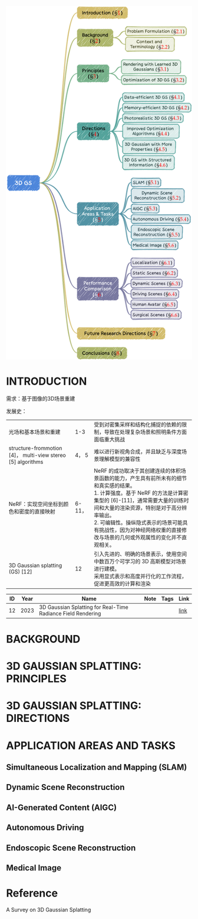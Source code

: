 ![](./assets/7b6ce0e0b104d36e8331f86fd4c9ab5a_1_Figure_2_1330436394.png)

# INTRODUCTION

需求：基于图像的3D场景重建

发展史：

||||
|---|---|---|
|光场和基本场景和重建|1-3|受到对密集采样和结构化捕捉的依赖的限制，导致在处理复杂场景和照明条件方面面临重大挑战|
|structure-frommotion [4]， multi-view stereo [5] algorithms|4， 5|难以进行新视角合成，并且缺乏与深度场景理解模型的兼容性|
|NeRF：实现空间坐标到颜色和密度的直接映射|6-11，|NeRF 的成功取决于其创建连续的体积场景函数的能力，产生具有前所未有的细节和真实感的结果。<br>1. 计算强度。基于 NeRF 的方法是计算密集型的 [6]-[11]，通常需要大量的训练时间和大量的渲染资源，特别是对于高分辨率输出。 <br>2. 可编辑性。操纵隐式表示的场景可能具有挑战性，因为对神经网络权重的直接修改与场景的几何或外观属性的变化并不直观相关。|
|3D Gaussian splatting (GS) [12]|12|引入先进的、明确的场景表示，使用空间中数百万个可学习的 3D 高斯模型对场景进行建模。<br>采用显式表示和高度并行化的工作流程，促进更高效的计算和渲染|

|ID|Year|Name|Note|Tags|Link|
|---|---|---|---|---|---|
|12|2023|3D Gaussian Splatting for Real-Time Radiance Field Rendering|||[link](https://caterpillarstudygroup.github.io/ReadPapers/17.html)|


# BACKGROUND

# 3D GAUSSIAN SPLATTING: PRINCIPLES

# 3D GAUSSIAN SPLATTING: DIRECTIONS

# APPLICATION AREAS AND TASKS

## Simultaneous Localization and Mapping (SLAM)

## Dynamic Scene Reconstruction

## AI-Generated Content (AIGC)

## Autonomous Driving

## Endoscopic Scene Reconstruction

## Medical Image


# Reference

A Survey on 3D Gaussian Splatting